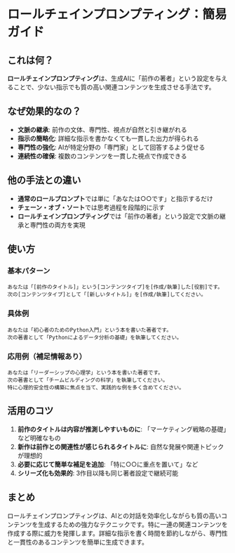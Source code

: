 # ロールチェインプロンプティング：簡易ガイド

## これは何？

**ロールチェインプロンプティング**は、生成AIに「前作の著者」という設定を与えることで、少ない指示でも質の高い関連コンテンツを生成させる手法です。

## なぜ効果的なの？

- **文脈の継承**: 前作の文体、専門性、視点が自然と引き継がれる
- **指示の簡略化**: 詳細な指示を書かなくても一貫した出力が得られる
- **専門性の強化**: AIが特定分野の「専門家」として回答するよう促せる
- **連続性の確保**: 複数のコンテンツを一貫した視点で作成できる

## 他の手法との違い

- **通常のロールプロンプト**では単に「あなたは○○です」と指示するだけ
- **チェーン・オブ・ソート**では思考過程を段階的に示す
- **ロールチェインプロンプティング**では「前作の著者」という設定で文脈の継承と専門性の両方を実現

## 使い方

### 基本パターン

```
あなたは「[前作のタイトル]」という[コンテンツタイプ]を[作成/執筆]した[役割]です。
次の[コンテンツタイプ]として「[新しいタイトル]」を[作成/執筆]してください。
```

### 具体例

```
あなたは「初心者のためのPython入門」という本を書いた著者です。
次の著書として「Pythonによるデータ分析の基礎」を執筆してください。
```

### 応用例（補足情報あり）

```
あなたは「リーダーシップの心理学」という本を書いた著者です。
次の著書として「チームビルディングの科学」を執筆してください。
特に心理的安全性の構築に焦点を当て、実践的な例を多く含めてください。
```

## 活用のコツ

1. **前作のタイトルは内容が推測しやすいものに**: 「マーケティング戦略の基礎」など明確なもの
2. **新作は前作との関連性が感じられるタイトルに**: 自然な発展や関連トピックが理想的
3. **必要に応じて簡単な補足を追加**: 「特に○○に重点を置いて」など
4. **シリーズ化も効果的**: 3作目以降も同じ著者設定で継続可能

## まとめ

ロールチェインプロンプティングは、AIとの対話を効率化しながらも質の高いコンテンツを生成するための強力なテクニックです。特に一連の関連コンテンツを作成する際に威力を発揮します。詳細な指示を書く時間を節約しながら、専門性と一貫性のあるコンテンツを簡単に生成できます。
